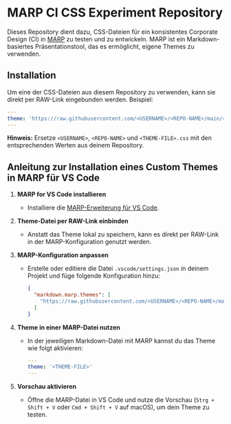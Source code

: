 # MARP CI CSS Experiment Repository

Dieses Repository dient dazu, CSS-Dateien für ein konsistentes Corporate Design (CI) in [MARP](https://marp.app/) zu testen und zu entwickeln. MARP ist ein Markdown-basiertes Präsentationstool, das es ermöglicht, eigene Themes zu verwenden.

## Installation

Um eine der CSS-Dateien aus diesem Repository zu verwenden, kann sie direkt per RAW-Link eingebunden werden. Beispiel:

```yaml
---
theme: 'https://raw.githubusercontent.com/<USERNAME>/<REPO-NAME>/main/<THEME-FILE>.css'
---
```

**Hinweis:** Ersetze `<USERNAME>`, `<REPO-NAME>` und `<THEME-FILE>.css` mit den entsprechenden Werten aus deinem Repository.

## Anleitung zur Installation eines Custom Themes in MARP für VS Code

1. **MARP for VS Code installieren**
   - Installiere die [MARP-Erweiterung für VS Code](https://marketplace.visualstudio.com/items?itemName=marp-team.marp-vscode).

2. **Theme-Datei per RAW-Link einbinden**
   - Anstatt das Theme lokal zu speichern, kann es direkt per RAW-Link in der MARP-Konfiguration genutzt werden.

3. **MARP-Konfiguration anpassen**
   - Erstelle oder editiere die Datei `.vscode/settings.json` in deinem Projekt und füge folgende Konfiguration hinzu:

     ```json
     {
       "markdown.marp.themes": [
         "https://raw.githubusercontent.com/<USERNAME>/<REPO-NAME>/main/<THEME-FILE>.css"
       ]
     }
     ```

4. **Theme in einer MARP-Datei nutzen**
   - In der jeweiligen Markdown-Datei mit MARP kannst du das Theme wie folgt aktivieren:

     ```yaml
     ---
     theme: '<THEME-FILE>'
     ---
     ```

5. **Vorschau aktivieren**
   - Öffne die MARP-Datei in VS Code und nutze die Vorschau (`Strg + Shift + V` oder `Cmd + Shift + V` auf macOS), um dein Theme zu testen.

